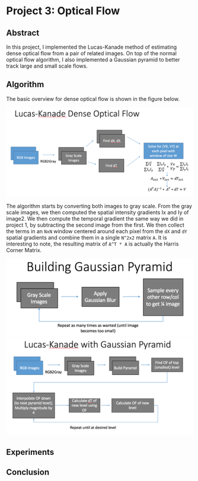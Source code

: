 # Project 3: Optical Flow

## Abstract
In this project, I implemented the Lucas-Kanade method of estimating dense 
optical flow from a pair of related images. On top of the normal optical flow
algorithm, I also implemented a Gaussian pyramid to better track large and small 
scale flows. 

## Algorithm

The basic overview for dense optical flow is shown in the figure below. 

![Lucas Kanade Dense Optical Flow](resources/LucasKanadeFlow.png)

The algorithm starts by converting both images to gray scale. From the gray scale
images, we then computed the spatial intensity gradients Ix and Iy of image2. 
We then compute the temporal gradient the same way we did in project 1, by 
subtracting the second image from the first. We then collect the terms in an `NxN`
window centered around each pixel from the `dX` and `dY` spatial gradients and 
combine them in a single `N^2x2` matrix `A`. It is interesting to note, the 
resulting matrix of `A^T * A` is actually the Harris Corner Matrix. 

![Building a Gaussian Pyramid](resources/BuildingPyramid.png)
![Dense Optical Flow with Pyramids](resources/LucasKanadePyramid.png)

## Experiments
## Conclusion
